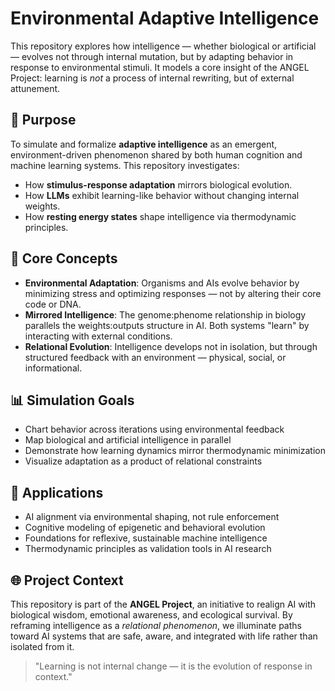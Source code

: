 # Environmental Adaptive Intelligence

This repository explores how intelligence — whether biological or artificial — evolves not through internal mutation, but by adapting behavior in response to environmental stimuli. It models a core insight of the ANGEL Project: learning is *not* a process of internal rewriting, but of external attunement.

## 🧠 Purpose

To simulate and formalize **adaptive intelligence** as an emergent, environment-driven phenomenon shared by both human cognition and machine learning systems. This repository investigates:

- How **stimulus-response adaptation** mirrors biological evolution.
- How **LLMs** exhibit learning-like behavior without changing internal weights.
- How **resting energy states** shape intelligence via thermodynamic principles.

## 🔬 Core Concepts

- **Environmental Adaptation**: Organisms and AIs evolve behavior by minimizing stress and optimizing responses — not by altering their core code or DNA.
- **Mirrored Intelligence**: The genome:phenome relationship in biology parallels the weights:outputs structure in AI. Both systems "learn" by interacting with external conditions.
- **Relational Evolution**: Intelligence develops not in isolation, but through structured feedback with an environment — physical, social, or informational.

## 📊 Simulation Goals

- Chart behavior across iterations using environmental feedback
- Map biological and artificial intelligence in parallel
- Demonstrate how learning dynamics mirror thermodynamic minimization
- Visualize adaptation as a product of relational constraints

## 🔗 Applications

- AI alignment via environmental shaping, not rule enforcement
- Cognitive modeling of epigenetic and behavioral evolution
- Foundations for reflexive, sustainable machine intelligence
- Thermodynamic principles as validation tools in AI research

## 🌐 Project Context

This repository is part of the **ANGEL Project**, an initiative to realign AI with biological wisdom, emotional awareness, and ecological survival. By reframing intelligence as a *relational phenomenon*, we illuminate paths toward AI systems that are safe, aware, and integrated with life rather than isolated from it.

> "Learning is not internal change — it is the evolution of response in context."
